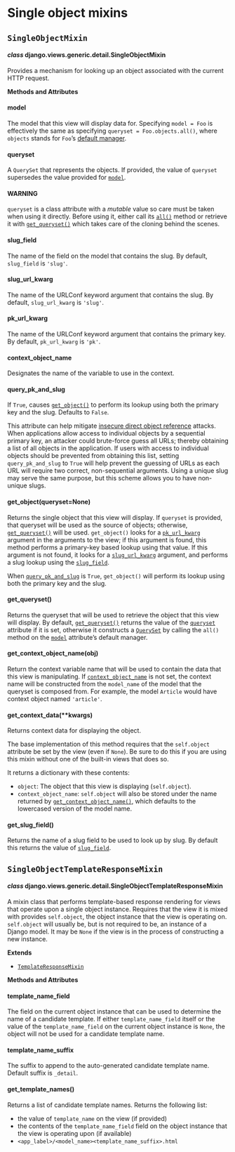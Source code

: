 # Single object mixins

## `SingleObjectMixin`

#### *class* django.views.generic.detail.SingleObjectMixin

Provides a mechanism for looking up an object associated with the
current HTTP request.

**Methods and Attributes**

#### model

The model that this view will display data for. Specifying `model
= Foo` is effectively the same as specifying `queryset =
Foo.objects.all()`, where `objects` stands for `Foo`’s
[default manager](../../topics/db/managers.md#default-managers).

#### queryset

A `QuerySet` that represents the objects. If provided, the value of
`queryset` supersedes the value provided for [`model`](#django.views.generic.detail.SingleObjectMixin.model).

#### WARNING
`queryset` is a class attribute with a *mutable* value so care
must be taken when using it directly. Before using it, either call
its [`all()`](../models/querysets.md#django.db.models.query.QuerySet.all) method or
retrieve it with [`get_queryset()`](#django.views.generic.detail.SingleObjectMixin.get_queryset) which takes care of the
cloning behind the scenes.

#### slug_field

The name of the field on the model that contains the slug. By default,
`slug_field` is `'slug'`.

#### slug_url_kwarg

The name of the URLConf keyword argument that contains the slug. By
default, `slug_url_kwarg` is `'slug'`.

#### pk_url_kwarg

The name of the URLConf keyword argument that contains the primary key.
By default, `pk_url_kwarg` is `'pk'`.

#### context_object_name

Designates the name of the variable to use in the context.

#### query_pk_and_slug

If `True`, causes [`get_object()`](#django.views.generic.detail.SingleObjectMixin.get_object) to perform its lookup using
both the primary key and the slug. Defaults to `False`.

This attribute can help mitigate [insecure direct object reference](https://wiki.owasp.org/index.php/Top_10_2013-A4-Insecure_Direct_Object_References)
attacks. When applications allow access to individual objects by a
sequential primary key, an attacker could brute-force guess all URLs;
thereby obtaining a list of all objects in the application. If users
with access to individual objects should be prevented from obtaining
this list, setting `query_pk_and_slug` to `True` will help prevent
the guessing of URLs as each URL will require two correct,
non-sequential arguments. Using a unique slug may serve the same
purpose, but this scheme allows you to have non-unique slugs.

#### get_object(queryset=None)

Returns the single object that this view will display. If `queryset`
is provided, that queryset will be used as the source of objects;
otherwise, [`get_queryset()`](#django.views.generic.detail.SingleObjectMixin.get_queryset) will be used. `get_object()` looks
for a [`pk_url_kwarg`](#django.views.generic.detail.SingleObjectMixin.pk_url_kwarg) argument in the arguments to the view; if
this argument is found, this method performs a primary-key based lookup
using that value. If this argument is not found, it looks for a
[`slug_url_kwarg`](#django.views.generic.detail.SingleObjectMixin.slug_url_kwarg) argument, and performs a slug lookup using the
[`slug_field`](#django.views.generic.detail.SingleObjectMixin.slug_field).

When [`query_pk_and_slug`](#django.views.generic.detail.SingleObjectMixin.query_pk_and_slug) is `True`, `get_object()` will
perform its lookup using both the primary key and the slug.

#### get_queryset()

Returns the queryset that will be used to retrieve the object that
this view will display. By default, [`get_queryset()`](#django.views.generic.detail.SingleObjectMixin.get_queryset) returns the
value of the [`queryset`](#django.views.generic.detail.SingleObjectMixin.queryset) attribute if it is set, otherwise
it constructs a [`QuerySet`](../models/querysets.md#django.db.models.query.QuerySet) by calling
the `all()` method on the [`model`](#django.views.generic.detail.SingleObjectMixin.model) attribute’s default manager.

#### get_context_object_name(obj)

Return the context variable name that will be used to contain the
data that this view is manipulating. If [`context_object_name`](#django.views.generic.detail.SingleObjectMixin.context_object_name) is
not set, the context name will be constructed from the `model_name`
of the model that the queryset is composed from. For example, the model
`Article` would have context object named `'article'`.

#### get_context_data(\*\*kwargs)

Returns context data for displaying the object.

The base implementation of this method requires that the `self.object`
attribute be set by the view (even if `None`). Be sure to do this if
you are using this mixin without one of the built-in views that does so.

It returns a dictionary with these contents:

* `object`: The object that this view is displaying
  (`self.object`).
* `context_object_name`: `self.object` will also be stored under
  the name returned by [`get_context_object_name()`](#django.views.generic.detail.SingleObjectMixin.get_context_object_name), which defaults
  to the lowercased version of the model name.

#### get_slug_field()

Returns the name of a slug field to be used to look up by slug. By
default this returns the value of [`slug_field`](#django.views.generic.detail.SingleObjectMixin.slug_field).

## `SingleObjectTemplateResponseMixin`

#### *class* django.views.generic.detail.SingleObjectTemplateResponseMixin

A mixin class that performs template-based response rendering for views
that operate upon a single object instance. Requires that the view it is
mixed with provides `self.object`, the object instance that the view is
operating on. `self.object` will usually be, but is not required to be,
an instance of a Django model. It may be `None` if the view is in the
process of constructing a new instance.

**Extends**

* [`TemplateResponseMixin`](mixins-simple.md#django.views.generic.base.TemplateResponseMixin)

**Methods and Attributes**

#### template_name_field

The field on the current object instance that can be used to determine
the name of a candidate template. If either `template_name_field`
itself or the value of the `template_name_field` on the current
object instance is `None`, the object will not be used for a
candidate template name.

#### template_name_suffix

The suffix to append to the auto-generated candidate template name.
Default suffix is `_detail`.

#### get_template_names()

Returns a list of candidate template names. Returns the following list:

* the value of `template_name` on the view (if provided)
* the contents of the `template_name_field` field on the
  object instance that the view is operating upon (if available)
* `<app_label>/<model_name><template_name_suffix>.html`
